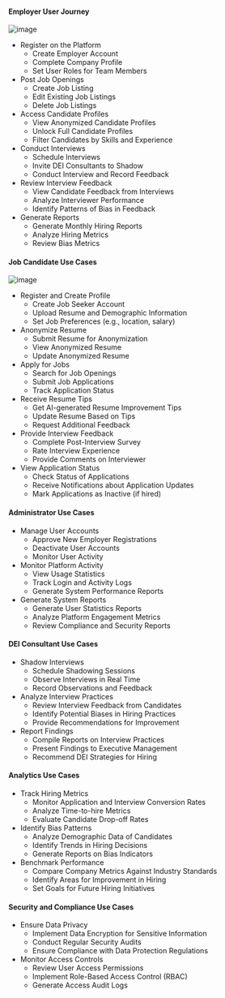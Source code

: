 #### Employer User Journey

![image](https://github.com/user-attachments/assets/fc9350ae-ca2d-44e2-b516-2b61eb4e7805)

*  Register on the Platform
    * Create Employer Account
    * Complete Company Profile
    * Set User Roles for Team Members
* Post Job Openings
    * Create Job Listing
    * Edit Existing Job Listings
    * Delete Job Listings
* Access Candidate Profiles
   * View Anonymized Candidate Profiles
   * Unlock Full Candidate Profiles
   * Filter Candidates by Skills and Experience
* Conduct Interviews
   * Schedule Interviews
   * Invite DEI Consultants to Shadow
   * Conduct Interview and Record Feedback
* Review Interview Feedback
   * View Candidate Feedback from Interviews
   * Analyze Interviewer Performance
   * Identify Patterns of Bias in Feedback
* Generate Reports
   * Generate Monthly Hiring Reports
   * Analyze Hiring Metrics
   * Review Bias Metrics
#### Job Candidate Use Cases

![image](https://github.com/user-attachments/assets/b5e62f2d-3cb4-44ac-bfa1-88fa954696d4)

* Register and Create Profile
   * Create Job Seeker Account
   * Upload Resume and Demographic Information
   * Set Job Preferences (e.g., location, salary)
* Anonymize Resume
   * Submit Resume for Anonymization
   * View Anonymized Resume
   * Update Anonymized Resume
* Apply for Jobs
   *  Search for Job Openings
   * Submit Job Applications
   * Track Application Status
* Receive Resume Tips
   * Get AI-generated Resume Improvement Tips
   * Update Resume Based on Tips
   * Request Additional Feedback
* Provide Interview Feedback
   * Complete Post-Interview Survey
   * Rate Interview Experience
   * Provide Comments on Interviewer
* View Application Status
   * Check Status of Applications
   * Receive Notifications about Application Updates
   * Mark Applications as Inactive (if hired)
#### Administrator Use Cases
* Manage User Accounts
   * Approve New Employer Registrations
   * Deactivate User Accounts
   * Monitor User Activity
* Monitor Platform Activity
   * View Usage Statistics
   * Track Login and Activity Logs
   * Generate System Performance Reports
* Generate System Reports
   * Generate User Statistics Reports
   * Analyze Platform Engagement Metrics
   * Review Compliance and Security Reports
#### DEI Consultant Use Cases
* Shadow Interviews
   * Schedule Shadowing Sessions
   * Observe Interviews in Real Time
   * Record Observations and Feedback
* Analyze Interview Practices
   * Review Interview Feedback from Candidates
   * Identify Potential Biases in Hiring Practices
   * Provide Recommendations for Improvement
* Report Findings
   * Compile Reports on Interview Practices
   * Present Findings to Executive Management
   * Recommend DEI Strategies for Hiring
#### Analytics Use Cases
* Track Hiring Metrics
   * Monitor Application and Interview Conversion Rates
   * Analyze Time-to-hire Metrics
   * Evaluate Candidate Drop-off Rates
* Identify Bias Patterns
   * Analyze Demographic Data of Candidates
   * Identify Trends in Hiring Decisions
   * Generate Reports on Bias Indicators
* Benchmark Performance
   * Compare Company Metrics Against Industry Standards
   * Identify Areas for Improvement in Hiring
   * Set Goals for Future Hiring Initiatives
#### Security and Compliance Use Cases
* Ensure Data Privacy
   * Implement Data Encryption for Sensitive Information
   * Conduct Regular Security Audits
   * Ensure Compliance with Data Protection Regulations
* Monitor Access Controls
   * Review User Access Permissions
   * Implement Role-Based Access Control (RBAC)
   * Generate Access Audit Logs
